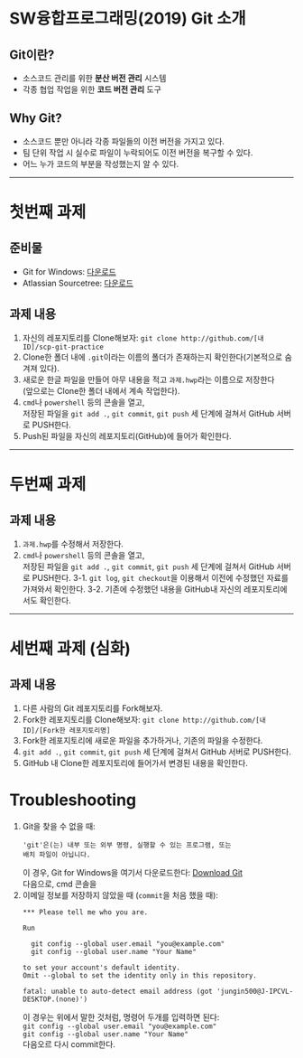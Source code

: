 # SW융합프로그래밍(2019) Git 소개
## Git이란?
- 소스코드 관리를 위한 **분산 버전 관리** 시스템
- 각종 협업 작업을 위한 **코드 버전 관리** 도구
## Why Git?
- 소스코드 뿐만 아니라 각종 파일들의 이전 버전을 가지고 있다.
- 팀 단위 작업 시 실수로 파일이 누락되어도 이전 버전을 복구할 수 있다.
- 어느 누가 코드의 부분을 작성했는지 알 수 있다.

---
# 첫번째 과제
## 준비물
- Git for Windows: [다운로드](https://git-scm.com/)
- Atlassian Sourcetree: [다운로드](https://www.sourcetreeapp.com/)

## 과제 내용
1. 자신의 레포지토리를 Clone해보자: `git clone http://github.com/[내 ID]/scp-git-practice`
2. Clone한 폴더 내에 `.git`이라는 이름의 폴더가 존재하는지 확인한다(기본적으로 숨겨져 있다).
3. 새로운 한글 파일을 만들어 아무 내용을 적고 `과제.hwp`라는 이름으로 저장한다  
(앞으로는 Clone한 폴더 내에서 계속 작업한다).
4. `cmd`나 `powershell` 등의 콘솔을 열고,  
저장된 파일을 `git add .`, `git commit`, `git push` 세 단계에 걸쳐서 GitHub 서버로 PUSH한다.
5. Push된 파일을 자신의 레포지토리(GitHub)에 들어가 확인한다.

---
# 두번째 과제
## 과제 내용
1. `과제.hwp`를 수정해서 저장한다.
2. `cmd`나 `powershell` 등의 콘솔을 열고,  
저장된 파일을 `git add .`, `git commit`, `git push` 세 단계에 걸쳐서 GitHub 서버로 PUSH한다.
3-1. `git log`, `git checkout`을 이용해서 이전에 수정했던 자료를 가져와서 확인한다.
3-2. 기존에 수정했던 내용을 GitHub내 자신의 레포지토리에서도 확인한다.

---
# 세번째 과제 (심화)
## 과제 내용
1. 다른 사람의 Git 레포지토리를 Fork해보자.
2. Fork한 레포지토리를 Clone해보자: `git clone http://github.com/[내 ID]/[Fork한 레포지토리명]`
3. Fork한 레포지토리에 새로운 파일을 추가하거나, 기존의 파일을 수정한다.
4. `git add .`, `git commit`, `git push` 세 단계에 걸쳐서 GitHub 서버로 PUSH한다.
5. GitHub 내 Clone한 레포지토리에 들어가서 변경된 내용을 확인한다.

# Troubleshooting
1. Git을 찾을 수 없을 때:
    ```
    'git'은(는) 내부 또는 외부 명령, 실행할 수 있는 프로그램, 또는
    배치 파일이 아닙니다.
    ```
    이 경우, Git for Windows을 여기서 다운로드한다: [Download Git](https://git-scm.com/)  
    다음으로, cmd 콘솔을 
2. 이메일 정보를 저장하지 않았을 때 (`commit`을 처음 했을 때):
    ```
    *** Please tell me who you are.

    Run

      git config --global user.email "you@example.com"
      git config --global user.name "Your Name"

    to set your account's default identity.
    Omit --global to set the identity only in this repository.

    fatal: unable to auto-detect email address (got 'jungin500@J-IPCVL-DESKTOP.(none)')
    ```
    이 경우는 위에서 말한 것처럼, 명령어 두개를 입력하면 된다:  
    `git config --global user.email "you@example.com"`  
    `git config --global user.name "Your Name"`  
    다음오르 다시 commit한다.
